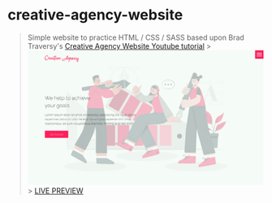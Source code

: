# creative-agency-website

> Simple website to practice HTML / CSS / SASS based upon Brad Traversy's [Creative Agency Website Youtube tutorial](https://www.youtube.com/watch?v=lvYnfMOUOJY) > ![Creative Agency](images/screenshot.png 'Creative Agency') > [LIVE PREVIEW](https://raw.githack.com/bayramhayri/creative-agency-website/main/index.html)
